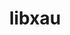 ---
title: "libxau"
layout: cache
categories: [package, develop-2024-05-19]
meta: {"versions": ["1.0.11"], "compilers": ["gcc@=11.1.0", "gcc@=11.4.0", "gcc@=7.3.1", "gcc@=9.4.0"], "oss": ["amzn2", "ubuntu20.04", "ubuntu22.04"], "platforms": ["linux"], "targets": ["aarch64", "neoverse_n1", "neoverse_v1", "ppc64le", "x86_64_v3"], "stacks": ["aws-isc", "aws-isc-aarch64", "data-vis-sdk", "e4s", "e4s-neoverse_v1", "e4s-power", "e4s-rocm-external", "root"], "num_specs": 7, "num_specs_by_stack": {"aws-isc-aarch64": 2, "root": 7, "aws-isc": 1, "data-vis-sdk": 1, "e4s-power": 1, "e4s-neoverse_v1": 1, "e4s": 1, "e4s-rocm-external": 1}}
spec_details: [{"hash": "74bgfllgxl2docbp2oe4tsl4cd2a3le6", "compiler": "gcc@=7.3.1", "versions": ["1.0.11"], "os": "amzn2", "platform": "linux", "target": "aarch64", "variants": ["build_system=autotools"], "stacks": ["aws-isc-aarch64", "root"], "size": "-", "tarball": "https://binaries.spack.io/develop-2024-05-19/build_cache/linux-amzn2-aarch64/gcc-7.3.1/libxau-1.0.11/linux-amzn2-aarch64-gcc-7.3.1-libxau-1.0.11-74bgfllgxl2docbp2oe4tsl4cd2a3le6.spack"}, {"hash": "mc3ympjb7k33rlchtasjqlm5aq32i5ff", "compiler": "gcc@=7.3.1", "versions": ["1.0.11"], "os": "amzn2", "platform": "linux", "target": "neoverse_n1", "variants": ["build_system=autotools"], "stacks": ["aws-isc-aarch64", "root"], "size": "-", "tarball": "https://binaries.spack.io/develop-2024-05-19/build_cache/linux-amzn2-neoverse_n1/gcc-7.3.1/libxau-1.0.11/linux-amzn2-neoverse_n1-gcc-7.3.1-libxau-1.0.11-mc3ympjb7k33rlchtasjqlm5aq32i5ff.spack"}, {"hash": "x6eiwl3gwaey3k4khekc64iagpameh4s", "compiler": "gcc@=7.3.1", "versions": ["1.0.11"], "os": "amzn2", "platform": "linux", "target": "x86_64_v3", "variants": ["build_system=autotools"], "stacks": ["root", "aws-isc"], "size": "-", "tarball": "https://binaries.spack.io/develop-2024-05-19/build_cache/linux-amzn2-x86_64_v3/gcc-7.3.1/libxau-1.0.11/linux-amzn2-x86_64_v3-gcc-7.3.1-libxau-1.0.11-x6eiwl3gwaey3k4khekc64iagpameh4s.spack"}, {"hash": "ftobne74xmy4yhxlpoawsioulj35ag2q", "compiler": "gcc@=11.1.0", "versions": ["1.0.11"], "os": "ubuntu20.04", "platform": "linux", "target": "x86_64_v3", "variants": ["build_system=autotools"], "stacks": ["root", "data-vis-sdk"], "size": "-", "tarball": "https://binaries.spack.io/develop-2024-05-19/build_cache/linux-ubuntu20.04-x86_64_v3/gcc-11.1.0/libxau-1.0.11/linux-ubuntu20.04-x86_64_v3-gcc-11.1.0-libxau-1.0.11-ftobne74xmy4yhxlpoawsioulj35ag2q.spack"}, {"hash": "byg7gl3ghosh73ikkh72t6aijm2kw2ve", "compiler": "gcc@=9.4.0", "versions": ["1.0.11"], "os": "ubuntu20.04", "platform": "linux", "target": "ppc64le", "variants": ["build_system=autotools"], "stacks": ["e4s-power", "root"], "size": "-", "tarball": "https://binaries.spack.io/develop-2024-05-19/build_cache/linux-ubuntu20.04-ppc64le/gcc-9.4.0/libxau-1.0.11/linux-ubuntu20.04-ppc64le-gcc-9.4.0-libxau-1.0.11-byg7gl3ghosh73ikkh72t6aijm2kw2ve.spack"}, {"hash": "ppfluxx3prwgam2ig22quuhsjvp3zfke", "compiler": "gcc@=11.4.0", "versions": ["1.0.11"], "os": "ubuntu22.04", "platform": "linux", "target": "neoverse_v1", "variants": ["build_system=autotools"], "stacks": ["e4s-neoverse_v1", "root"], "size": "-", "tarball": "https://binaries.spack.io/develop-2024-05-19/build_cache/linux-ubuntu22.04-neoverse_v1/gcc-11.4.0/libxau-1.0.11/linux-ubuntu22.04-neoverse_v1-gcc-11.4.0-libxau-1.0.11-ppfluxx3prwgam2ig22quuhsjvp3zfke.spack"}, {"hash": "5br7qkz6o5cheu45qwdpfjue4mfka2ji", "compiler": "gcc@=11.4.0", "versions": ["1.0.11"], "os": "ubuntu22.04", "platform": "linux", "target": "x86_64_v3", "variants": ["build_system=autotools"], "stacks": ["e4s", "root", "e4s-rocm-external"], "size": "-", "tarball": "https://binaries.spack.io/develop-2024-05-19/build_cache/linux-ubuntu22.04-x86_64_v3/gcc-11.4.0/libxau-1.0.11/linux-ubuntu22.04-x86_64_v3-gcc-11.4.0-libxau-1.0.11-5br7qkz6o5cheu45qwdpfjue4mfka2ji.spack"}]
---